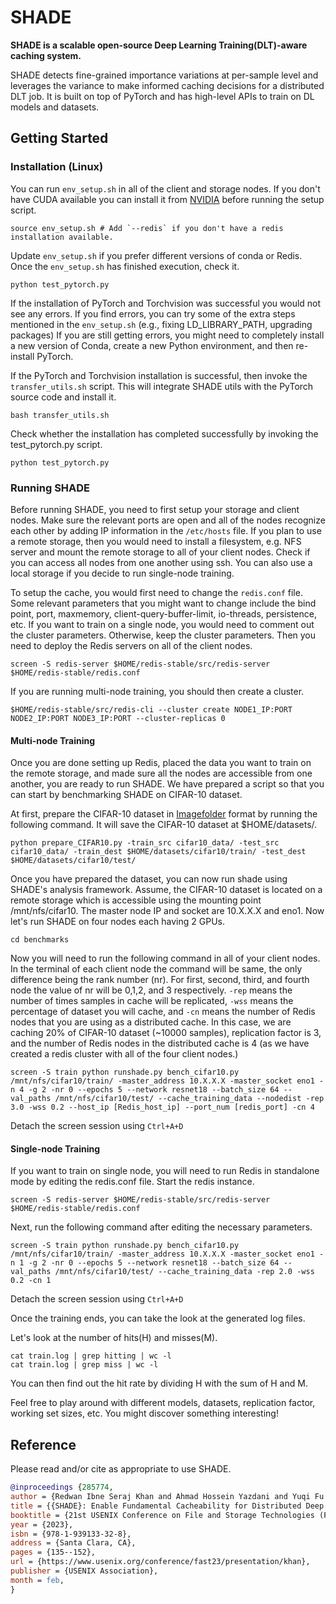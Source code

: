 # SHADE

**SHADE is a scalable open-source Deep Learning Training(DLT)-aware caching system.**

SHADE detects fine-grained importance variations at per-sample level and leverages the variance to
make informed caching decisions for a distributed DLT job. It is built on top of PyTorch and has high-level APIs to train on DL models and datasets.

## Getting Started

### Installation (Linux)

You can run `env_setup.sh` in all of the client and storage nodes. If you don't have CUDA available you can install it from [NVIDIA](https://developer.nvidia.com/cuda-toolkit) before running the setup script.

```
source env_setup.sh # Add `--redis` if you don't have a redis installation available. 
```

Update `env_setup.sh` if you prefer different versions of conda or Redis.
Once the `env_setup.sh` has finished execution, check it.

```
python test_pytorch.py  
```
If the installation of PyTorch and Torchvision was successful you would not see any errors. If you find errors, you can try some of the extra steps mentioned in the `env_setup.sh` (e.g., fixing LD_LIBRARY_PATH, upgrading packages) If you are still getting errors, you might need to completely install a new version of Conda, create a new Python environment, and then re-install PyTorch.

If the PyTorch and Torchvision installation is successful, then invoke the `transfer_utils.sh` script. This will integrate SHADE utils with the PyTorch source code and install it.

```
bash transfer_utils.sh  
```

Check whether the installation has completed successfully by invoking the test_pytorch.py script.

```
python test_pytorch.py  
```

### Running SHADE

Before running SHADE, you need to first setup your storage and client nodes. Make sure the relevant ports are open and all of the nodes recognize each other by adding IP information in the `/etc/hosts` file. If you plan to use a remote storage, then you would need to install a filesystem, e.g. NFS server and mount the remote storage to all of your client nodes. Check if you can access all nodes from one another using ssh. You can also use a local storage if you decide to run single-node training.

To setup the cache, you would first need to change the `redis.conf` file. Some relevant parameters that you might want to change include the bind point, port, maxmemory, client-query-buffer-limit, io-threads, persistence, etc. If you want to train on a single node, you would need to comment out the cluster parameters. Otherwise, keep the cluster parameters. Then you need to deploy the Redis servers on all of the client nodes. 

```
screen -S redis-server $HOME/redis-stable/src/redis-server $HOME/redis-stable/redis.conf
```

If you are running multi-node training, you should then create a cluster.
```
$HOME/redis-stable/src/redis-cli --cluster create NODE1_IP:PORT NODE2_IP:PORT NODE3_IP:PORT --cluster-replicas 0
```

#### Multi-node Training
Once you are done setting up Redis, placed the data you want to train on the remote storage, and made sure all the nodes are accessible from one another, you are ready to run SHADE. We have prepared a script so that you can start by benchmarking SHADE on CIFAR-10 dataset.

At first, prepare the CIFAR-10 dataset in [Imagefolder](https://pytorch.org/vision/main/generated/torchvision.datasets.ImageFolder.html) format by running the following command. It will save the CIFAR-10 dataset at $HOME/datasets/.

```
python prepare_CIFAR10.py -train_src cifar10_data/ -test_src cifar10_data/ -train_dest $HOME/datasets/cifar10/train/ -test_dest $HOME/datasets/cifar10/test/
```

Once you have prepared the dataset, you can now run shade using SHADE's analysis framework. Assume, the CIFAR-10 dataset is located on a remote storage which is accessible using the mounting point /mnt/nfs/cifar10. The master node IP and socket are 10.X.X.X and eno1. Now let's run SHADE on four nodes each having 2 GPUs.

```
cd benchmarks
```
Now you will need to run the following command in all of your client nodes. In the terminal of each client node the command will be same, the only difference being the rank number (nr). For first, second, third, and fourth node the value of nr will be 0,1,2, and 3 respectively. `-rep` means the number of times samples in cache will be replicated, `-wss` means the percentage of dataset you will cache, and `-cn` means the number of Redis nodes that you are using as a distributed cache. In this case, we are caching 20% of CIFAR-10 dataset (~10000 samples), replication factor is 3, and the number of Redis nodes in the distributed cache is 4 (as we have created a redis cluster with all of the four client nodes.) 
```
screen -S train python runshade.py bench_cifar10.py /mnt/nfs/cifar10/train/ -master_address 10.X.X.X -master_socket eno1 -n 4 -g 2 -nr 0 --epochs 5 --network resnet18 --batch_size 64 --val_paths /mnt/nfs/cifar10/test/ --cache_training_data --nodedist -rep 3.0 -wss 0.2 --host_ip [Redis_host_ip] --port_num [redis_port] -cn 4
```
Detach the screen session using `Ctrl+A+D`

#### Single-node Training

If you want to train on single node, you will need to run Redis in standalone mode by editing the redis.conf file. Start the redis instance.

```
screen -S redis-server $HOME/redis-stable/src/redis-server $HOME/redis-stable/redis.conf
```
Next, run the following command after editing the necessary parameters.
```
screen -S train python runshade.py bench_cifar10.py /mnt/nfs/cifar10/train/ -master_address 10.X.X.X -master_socket eno1 -n 1 -g 2 -nr 0 --epochs 5 --network resnet18 --batch_size 64 --val_paths /mnt/nfs/cifar10/test/ --cache_training_data -rep 2.0 -wss 0.2 -cn 1
```
Detach the screen session using `Ctrl+A+D`

Once the training ends, you can take the look at the generated log files.

Let's look at the number of hits(H) and misses(M).

```
cat train.log | grep hitting | wc -l
cat train.log | grep miss | wc -l
```
You can then find out the hit rate by dividing H with the sum of H and M.

Feel free to play around with different models, datasets, replication factor, working set sizes, etc. You might discover something interesting!

## Reference
Please read and/or cite as appropriate to use SHADE.

```bibtex
@inproceedings {285774,
author = {Redwan Ibne Seraj Khan and Ahmad Hossein Yazdani and Yuqi Fu and Arnab K. Paul and Bo Ji and Xun Jian and Yue Cheng and Ali R. Butt},
title = {{SHADE}: Enable Fundamental Cacheability for Distributed Deep Learning Training},
booktitle = {21st USENIX Conference on File and Storage Technologies (FAST 23)},
year = {2023},
isbn = {978-1-939133-32-8},
address = {Santa Clara, CA},
pages = {135--152},
url = {https://www.usenix.org/conference/fast23/presentation/khan},
publisher = {USENIX Association},
month = feb,
}
```










